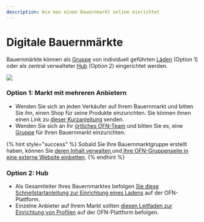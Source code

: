 ```yaml
---
description: Wie man einen Bauernmarkt online einrichtet
---
```


# Digitale Bauernmärkte

Bauernmärkte können als [Gruppe](../basic-features/groups/) von individuell geführten [Läden](../your-quick-start-on-ofn-given-who-you-are.md#laeden) (Option 1) oder als zentral verwalteter [Hub](../your-quick-start-on-ofn-given-who-you-are.md#hub) (Option 2) eingerichtet werden.

![](../.gitbook/assets/ofncan-digital-farmers-market-options-graphic.png)

### Option 1: Markt mit mehreren Anbietern

* Wenden Sie sich an jeden Verkäufer auf Ihrem Bauernmarkt und bitten Sie ihn, einen Shop für seine Produkte einzurichten. Sie können ihnen einen Link zu [dieser Kurzanleitung](producer-shop-quick-setup-guide.md) senden.
* Wenden Sie sich an Ihr [örtliches OFN-Team](../local-ofn-organizations-and-contacts.md) und bitten Sie es, eine [Gruppe](../basic-features/groups/) für Ihren Bauernmarkt einzurichten.

{% hint style="success" %}
Sobald Sie Ihre Bauernmarktgruppe erstellt haben, können Sie [deren Inhalt verwalten ](../basic-features/groups/group-page.md)und[ Ihre OFN-Gruppenseite in eine externe Website einbetten](../basic-features/groups/embed-a-group-page.md).
{% endhint %}

### Option 2: Hub

* Als Gesamtleiter Ihres Bauernmarktes befolgen [Sie diese Schnellstartanleitung zur Einrichtung eines Ladens](multi-producers-shop-hub-quick-setup-guide.md) auf der OFN-Plattform.
* Einzelne Anbieter auf Ihrem Markt sollten [diesen Leitfaden zur Einrichtung von Profilen](profile-only-quick-setup-guide.md) auf der OFN-Plattform befolgen.

